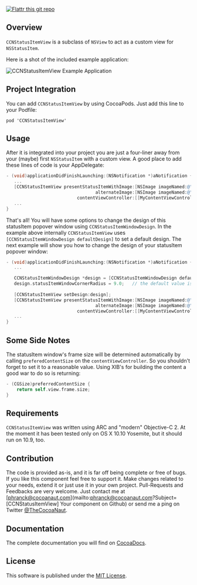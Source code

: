 [![Flattr this git repo](http://api.flattr.com/button/flattr-badge-large.png)](https://flattr.com/submit/auto?user_id=phranck&url=https://github.com/phranck/CCNStatusItemView&title=CCNStatusItemView&tags=github&category=software)


## Overview

`CCNStatusItemView` is a subclass of `NSView` to act as a custom view for `NSStatusItem`.

Here is a shot of the included example application:

![CCNStatusItemView Example Application](https://dl.dropbox.com/u/34133216/WebImages/Github/CCNStatusItemView.png)


## Project Integration

You can add `CCNStatusItemView` by using CocoaPods. Just add this line to your Podfile:

```
pod 'CCNStatusItemView'
```


## Usage

After it is integrated into your project you are just a four-liner away from your (maybe) first `NSStatusItem` with a custom view. A good place to add these lines of code is your AppDelegate:

```Objective-C
- (void)applicationDidFinishLaunching:(NSNotification *)aNotification {
   ...
   [CCNStatusItemView presentStatusItemWithImage:[NSImage imageNamed:@"statusBarIcon"]
                                  alternateImage:[NSImage imageNamed:@"statusBarAlternateIcon"]
                           contentViewController:[[MyContentViewController alloc] initWithNibName:NSStringFromClass([MyContentViewController class]) bundle:nil]];
   ...
}
```

That's all! You will have some options to change the design of this statusItem popover window using `CCNStatusItemWindowDesign`. In the example above internally `CCNStatusItemView` uses `[CCNStatusItemWindowDesign defaultDesign]` to set a default design. The next example will show you how to change the design of your statusItem popover window:

```Objective-C
- (void)applicationDidFinishLaunching:(NSNotification *)aNotification {
   ...

   CCNStatusItemWindowDesign *design = [CCNStatusItemWindowDesign defaultDesign];	// get the default design
   design.statusItemWindowCornerRadius = 9.0;	// the default value is 5.0
   
   [CCNStatusItemView setDesign:design];
   [CCNStatusItemView presentStatusItemWithImage:[NSImage imageNamed:@"statusBarIcon"]
                                  alternateImage:[NSImage imageNamed:@"statusBarAlternateIcon"]
                           contentViewController:[[MyContentViewController alloc] initWithNibName:NSStringFromClass([MyContentViewController class]) bundle:nil]];
   ...
}
```


## Some Side Notes

The statusItem window's frame size will be determined automatically by calling `preferedContentSize` on the `contentViewController`. So you shouldn't forget to set it to a reasonable value. Using XIB's for building the content a good war to do so is returning:

```Objective-C
- (CGSize)preferredContentSize {
    return self.view.frame.size;
}

```


## Requirements

`CCNStatusItemView` was written using ARC and "modern" Objective-C 2. At the moment it has been tested only on OS X 10.10 Yosemite, but it should run on 10.9, too.


## Contribution

The code is provided as-is, and it is far off being complete or free of bugs. If you like this component feel free to support it. Make changes related to your needs, extend it or just use it in your own project. Pull-Requests and Feedbacks are very welcome. Just contact me at [phranck@cocoanaut.com](mailto:phranck@cocoanaut.com?Subject=[CCNStatusItemView] Your component on Github) or send me a ping on Twitter [@TheCocoaNaut](http://twitter.com/TheCocoaNaut). 


## Documentation
The complete documentation you will find on [CocoaDocs](http://cocoadocs.org/docsets/CCNStatusItemView/).


## License
This software is published under the [MIT License](http://cocoanaut.mit-license.org).
